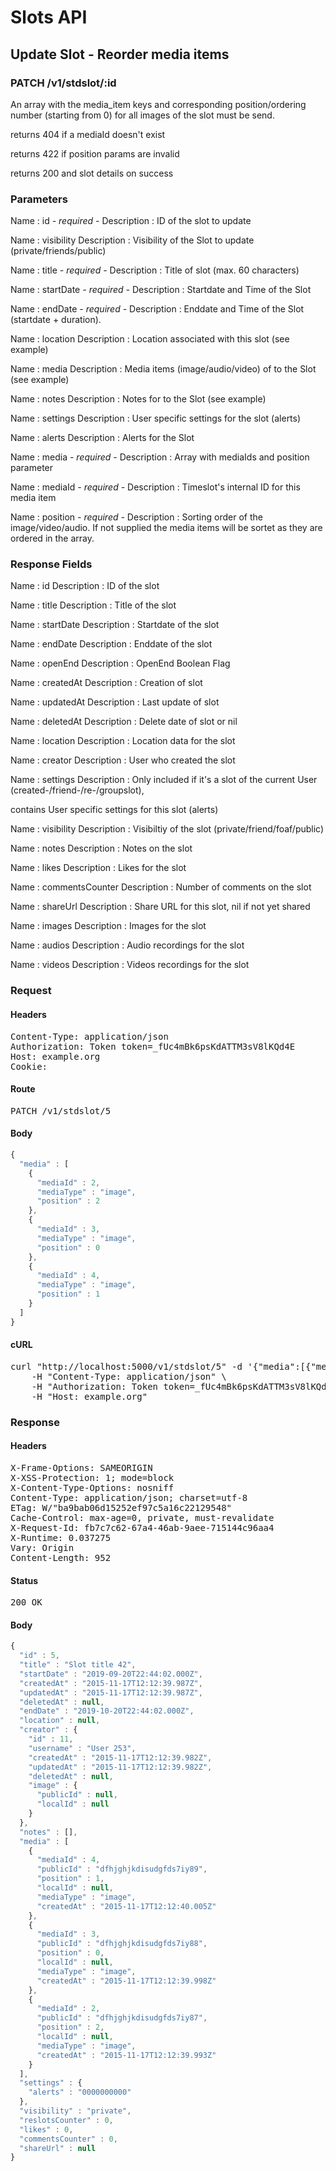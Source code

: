 # Slots API

## Update Slot - Reorder media items

### PATCH /v1/stdslot/:id

An array with the media_item keys and corresponding position/ordering number (starting from 0) for all images of the slot must be send.

returns 404 if a mediaId doesn&#39;t exist

returns 422 if position params are invalid

returns 200 and slot details on success

### Parameters

Name : id *- required -*
Description : ID of the slot to update

Name : visibility
Description : Visibility of the Slot to update (private/friends/public)

Name : title *- required -*
Description : Title of slot (max. 60 characters)

Name : startDate *- required -*
Description : Startdate and Time of the Slot

Name : endDate *- required -*
Description : Enddate and Time of the Slot (startdate + duration).

Name : location
Description : Location associated with this slot (see example)

Name : media
Description : Media items (image/audio/video) of to the Slot (see example)

Name : notes
Description : Notes for to the Slot (see example)

Name : settings
Description : User specific settings for the slot (alerts)

Name : alerts
Description : Alerts for the Slot

Name : media *- required -*
Description : Array with mediaIds and position parameter

Name : mediaId *- required -*
Description : Timeslot&#39;s internal ID for this media item

Name : position *- required -*
Description : Sorting order of the image/video/audio. If not supplied the media items will be sortet as they are ordered in the array.


### Response Fields

Name : id
Description : ID of the slot

Name : title
Description : Title of the slot

Name : startDate
Description : Startdate of the slot

Name : endDate
Description : Enddate of the slot

Name : openEnd
Description : OpenEnd Boolean Flag

Name : createdAt
Description : Creation of slot

Name : updatedAt
Description : Last update of slot

Name : deletedAt
Description : Delete date of slot or nil

Name : location
Description : Location data for the slot

Name : creator
Description : User who created the slot

Name : settings
Description : Only included if it&#39;s a slot of the current User (created-/friend-/re-/groupslot),

contains User specific settings for this slot (alerts)

Name : visibility
Description : Visibiltiy of the slot (private/friend/foaf/public)

Name : notes
Description : Notes on the slot

Name : likes
Description : Likes for the slot

Name : commentsCounter
Description : Number of comments on the slot

Name : shareUrl
Description : Share URL for this slot, nil if not yet shared

Name : images
Description : Images for the slot

Name : audios
Description : Audio recordings for the slot

Name : videos
Description : Videos recordings for the slot

### Request

#### Headers

<pre>Content-Type: application/json
Authorization: Token token=_fUc4mBk6psKdATTM3sV8lKQd4E
Host: example.org
Cookie: </pre>

#### Route

<pre>PATCH /v1/stdslot/5</pre>

#### Body
```javascript
{
  "media" : [
    {
      "mediaId" : 2,
      "mediaType" : "image",
      "position" : 2
    },
    {
      "mediaId" : 3,
      "mediaType" : "image",
      "position" : 0
    },
    {
      "mediaId" : 4,
      "mediaType" : "image",
      "position" : 1
    }
  ]
}
```


#### cURL

<pre class="request">curl &quot;http://localhost:5000/v1/stdslot/5&quot; -d &#39;{&quot;media&quot;:[{&quot;mediaId&quot;:2,&quot;mediaType&quot;:&quot;image&quot;,&quot;position&quot;:2},{&quot;mediaId&quot;:3,&quot;mediaType&quot;:&quot;image&quot;,&quot;position&quot;:0},{&quot;mediaId&quot;:4,&quot;mediaType&quot;:&quot;image&quot;,&quot;position&quot;:1}]}&#39; -X PATCH \
	-H &quot;Content-Type: application/json&quot; \
	-H &quot;Authorization: Token token=_fUc4mBk6psKdATTM3sV8lKQd4E&quot; \
	-H &quot;Host: example.org&quot;</pre>

### Response

#### Headers

<pre>X-Frame-Options: SAMEORIGIN
X-XSS-Protection: 1; mode=block
X-Content-Type-Options: nosniff
Content-Type: application/json; charset=utf-8
ETag: W/&quot;ba9bab06d15252ef97c5a16c22129548&quot;
Cache-Control: max-age=0, private, must-revalidate
X-Request-Id: fb7c7c62-67a4-46ab-9aee-715144c96aa4
X-Runtime: 0.037275
Vary: Origin
Content-Length: 952</pre>

#### Status

<pre>200 OK</pre>

#### Body

```javascript
{
  "id" : 5,
  "title" : "Slot title 42",
  "startDate" : "2019-09-20T22:44:02.000Z",
  "createdAt" : "2015-11-17T12:12:39.987Z",
  "updatedAt" : "2015-11-17T12:12:39.987Z",
  "deletedAt" : null,
  "endDate" : "2019-10-20T22:44:02.000Z",
  "location" : null,
  "creator" : {
    "id" : 11,
    "username" : "User 253",
    "createdAt" : "2015-11-17T12:12:39.982Z",
    "updatedAt" : "2015-11-17T12:12:39.982Z",
    "deletedAt" : null,
    "image" : {
      "publicId" : null,
      "localId" : null
    }
  },
  "notes" : [],
  "media" : [
    {
      "mediaId" : 4,
      "publicId" : "dfhjghjkdisudgfds7iy89",
      "position" : 1,
      "localId" : null,
      "mediaType" : "image",
      "createdAt" : "2015-11-17T12:12:40.005Z"
    },
    {
      "mediaId" : 3,
      "publicId" : "dfhjghjkdisudgfds7iy88",
      "position" : 0,
      "localId" : null,
      "mediaType" : "image",
      "createdAt" : "2015-11-17T12:12:39.998Z"
    },
    {
      "mediaId" : 2,
      "publicId" : "dfhjghjkdisudgfds7iy87",
      "position" : 2,
      "localId" : null,
      "mediaType" : "image",
      "createdAt" : "2015-11-17T12:12:39.993Z"
    }
  ],
  "settings" : {
    "alerts" : "0000000000"
  },
  "visibility" : "private",
  "reslotsCounter" : 0,
  "likes" : 0,
  "commentsCounter" : 0,
  "shareUrl" : null
}
```
